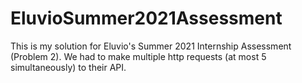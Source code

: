 # EluvioSummer2021Assessment
This is my solution for Eluvio's Summer 2021 Internship Assessment (Problem 2). We had to make multiple http requests (at most 5 simultaneously) to their API.
